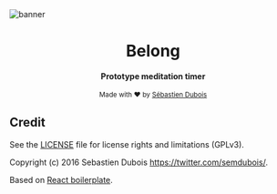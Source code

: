<img src="https://raw.githubusercontent.com/sedubois/belong-brand/master/assets/banner.png" alt="banner" align="center" />

<br />

<div align="center"><h1>Belong</h1></div>
<div align="center"><strong>Prototype meditation timer</strong></div>

<br />

<div align="center">
  <sub>Made with ❤︎ by <a href="https://twitter.com/semdubois">Sébastien Dubois</a></sub>
</div>

## Credit

See the [LICENSE](LICENSE) file for license rights and limitations (GPLv3).

Copyright (c) 2016 Sebastien Dubois <https://twitter.com/semdubois/>.

Based on [React boilerplate](https://github.com/mxstbr/react-boilerplate).
